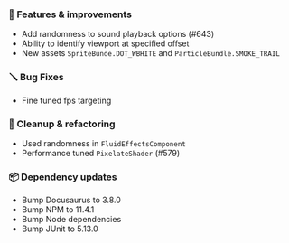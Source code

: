 ### 🚀 Features & improvements

- Add randomness to sound playback options (#643)
- Ability to identify viewport at specified offset
- New assets `SpriteBunde.DOT_WBHITE` and `ParticleBundle.SMOKE_TRAIL`

### 🪛 Bug Fixes

- Fine tuned fps targeting 

### 🧽 Cleanup & refactoring

- Used randomness in `FluidEffectsComponent`
- Performance tuned `PixelateShader` (#579)

### 📦 Dependency updates

- Bump Docusaurus to 3.8.0
- Bump NPM to 11.4.1
- Bump Node dependencies
- Bump JUnit to 5.13.0